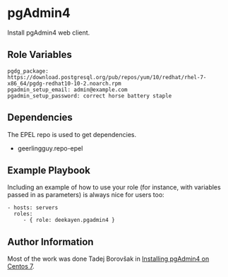 pgAdmin4
========

Install pgAdmin4 web client.

Role Variables
--------------

```
pgdg_package: https://download.postgresql.org/pub/repos/yum/10/redhat/rhel-7-x86_64/pgdg-redhat10-10-2.noarch.rpm
pgadmin_setup_email: admin@example.com
pgadmin_setup_password: correct horse battery staple
```

Dependencies
------------

The EPEL repo is used to get dependencies.

 * geerlingguy.repo-epel

Example Playbook
----------------

Including an example of how to use your role (for instance, with variables passed in as parameters) is always nice for users too:

    - hosts: servers
      roles:
         - { role: deekayen.pgadmin4 }


Author Information
------------------

Most of the work was done Tadej Borovšak in [Installing pgAdmin4 on Centos 7](https://tech.xlab.si/posts/installing-pgadmin4-on-centos-7/).
